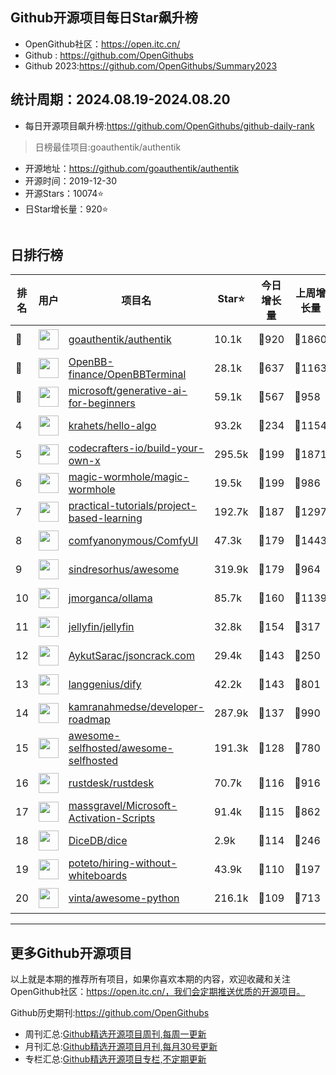 ## Github开源项目每日Star飙升榜

- OpenGithub社区：https://open.itc.cn/
- Github : https://github.com/OpenGithubs
- Github 2023:https://github.com/OpenGithubs/Summary2023

## 统计周期：2024.08.19-2024.08.20

- 每日开源项目飙升榜:https://github.com/OpenGithubs/github-daily-rank



> 日榜最佳项目:goauthentik/authentik  

- 开源地址：https://github.com/goauthentik/authentik
- 开源时间：2019-12-30
- 开源Stars：10074⭐
- 日Star增长量：920⭐

![]()


## 日排行榜

| 排名        |  用户     |  项目名          | Star⭐          | 今日增长量     | 上周增长量      |  开源时间   |
|------------|------------|---------------|---------------- |--------------|----------------|------------|
| 🥇 | <img src="https://avatars.githubusercontent.com/u/82976448?v=4" alt="" size="32" height="32" width="32" data-view-component="true" class="avatar circle"> | [goauthentik/authentik](https://github.com/goauthentik/authentik)| 10.1k  | 🔺920| 🔺1860 | 2019-12-30 |
| 🥈 | <img src="https://avatars.githubusercontent.com/u/80064875?v=4" alt="" size="32" height="32" width="32" data-view-component="true" class="avatar circle"> | [OpenBB-finance/OpenBBTerminal](https://github.com/OpenBB-finance/OpenBBTerminal)| 28.1k  | 🔺637| 🔺1163 | 2020-12-20 |
| 🥉 | <img src="https://avatars.githubusercontent.com/u/6154722?v=4" alt="" size="32" height="32" width="32" data-view-component="true" class="avatar circle"> | [microsoft/generative-ai-for-beginners](https://github.com/microsoft/generative-ai-for-beginners)| 59.1k  | 🔺567| 🔺958 | 2023-06-20 |
| 4 | <img src="https://avatars.githubusercontent.com/u/26993056?u=12c6a8ef18768abc773c64a56a56c0fd67241ed2&v=4" alt="" size="32" height="32" width="32" data-view-component="true" class="avatar circle"> | [krahets/hello-algo](https://github.com/krahets/hello-algo)| 93.2k  | 🔺234| 🔺1154 | 2022-11-04 |
| 5 | <img src="https://avatars.githubusercontent.com/u/58904235?v=4" alt="" size="32" height="32" width="32" data-view-component="true" class="avatar circle"> | [codecrafters-io/build-your-own-x](https://github.com/codecrafters-io/build-your-own-x)| 295.5k  | 🔺199| 🔺1871 | 2018-05-09 |
| 6 | <img src="https://avatars.githubusercontent.com/u/59107264?v=4" alt="" size="32" height="32" width="32" data-view-component="true" class="avatar circle"> | [magic-wormhole/magic-wormhole](https://github.com/magic-wormhole/magic-wormhole)| 19.5k  | 🔺199| 🔺986 | 2015-02-10 |
| 7 | <img src="https://avatars.githubusercontent.com/u/89421154?v=4" alt="" size="32" height="32" width="32" data-view-component="true" class="avatar circle"> | [practical-tutorials/project-based-learning](https://github.com/practical-tutorials/project-based-learning)| 192.7k  | 🔺187| 🔺1297 | 2017-04-12 |
| 8 | <img src="https://avatars.githubusercontent.com/u/121283862?u=00e0967075548ed41bd53ed0eacd34ac42d8cef0&v=4" alt="" size="32" height="32" width="32" data-view-component="true" class="avatar circle"> | [comfyanonymous/ComfyUI](https://github.com/comfyanonymous/ComfyUI)| 47.3k  | 🔺179| 🔺1443 | 2023-01-17 |
| 9 | <img src="https://avatars.githubusercontent.com/u/170270?u=34acd557a042ac478d273a4621570cadb6b0bd89&v=4" alt="" size="32" height="32" width="32" data-view-component="true" class="avatar circle"> | [sindresorhus/awesome](https://github.com/sindresorhus/awesome)| 319.9k  | 🔺179| 🔺964 | 2014-07-11 |
| 10 | <img src="https://avatars.githubusercontent.com/u/151674099?v=4" alt="" size="32" height="32" width="32" data-view-component="true" class="avatar circle"> | [jmorganca/ollama](https://github.com/jmorganca/ollama)| 85.7k  | 🔺160| 🔺1139 | 2023-06-27 |
| 11 | <img src="https://avatars.githubusercontent.com/u/45698031?v=4" alt="" size="32" height="32" width="32" data-view-component="true" class="avatar circle"> | [jellyfin/jellyfin](https://github.com/jellyfin/jellyfin)| 32.8k  | 🔺154| 🔺317 | 2018-12-09 |
| 12 | <img src="https://avatars.githubusercontent.com/u/47941171?u=60afc78ba35648680953318d999c0170531507fb&v=4" alt="" size="32" height="32" width="32" data-view-component="true" class="avatar circle"> | [AykutSarac/jsoncrack.com](https://github.com/AykutSarac/jsoncrack.com)| 29.4k  | 🔺143| 🔺250 | 2022-01-30 |
| 13 | <img src="https://avatars.githubusercontent.com/u/127165244?v=4" alt="" size="32" height="32" width="32" data-view-component="true" class="avatar circle"> | [langgenius/dify](https://github.com/langgenius/dify)| 42.2k  | 🔺143| 🔺801 | 2023-04-12 |
| 14 | <img src="https://avatars.githubusercontent.com/u/4921183?u=d6ed3573fc67b699e0c3bc2c7e1fb82c98c40dec&v=4" alt="" size="32" height="32" width="32" data-view-component="true" class="avatar circle"> | [kamranahmedse/developer-roadmap](https://github.com/kamranahmedse/developer-roadmap)| 287.9k  | 🔺137| 🔺990 | 2017-03-15 |
| 15 | <img src="https://avatars.githubusercontent.com/u/24270415?v=4" alt="" size="32" height="32" width="32" data-view-component="true" class="avatar circle"> | [awesome-selfhosted/awesome-selfhosted](https://github.com/awesome-selfhosted/awesome-selfhosted)| 191.3k  | 🔺128| 🔺780 | 2015-06-01 |
| 16 | <img src="https://avatars.githubusercontent.com/u/71636191?u=fcdfa5bbe724bd4ec02f6c3b2419ff25b7f5eb07&v=4" alt="" size="32" height="32" width="32" data-view-component="true" class="avatar circle"> | [rustdesk/rustdesk](https://github.com/rustdesk/rustdesk)| 70.7k  | 🔺116| 🔺916 | 2020-09-28 |
| 17 | <img src="https://avatars.githubusercontent.com/u/59795046?v=4" alt="" size="32" height="32" width="32" data-view-component="true" class="avatar circle"> | [massgravel/Microsoft-Activation-Scripts](https://github.com/massgravel/Microsoft-Activation-Scripts)| 91.4k  | 🔺115| 🔺862 | 2020-01-13 |
| 18 | <img src="https://avatars.githubusercontent.com/u/112580013?v=4" alt="" size="32" height="32" width="32" data-view-component="true" class="avatar circle"> | [DiceDB/dice](https://github.com/DiceDB/dice)| 2.9k  | 🔺114| 🔺246 | 2022-09-01 |
| 19 | <img src="https://avatars.githubusercontent.com/u/1390709?u=2bbc6819de88b779dfade2cb2b011d7bd7d83c82&v=4" alt="" size="32" height="32" width="32" data-view-component="true" class="avatar circle"> | [poteto/hiring-without-whiteboards](https://github.com/poteto/hiring-without-whiteboards)| 43.9k  | 🔺110| 🔺197 | 2017-03-15 |
| 20 | <img src="https://avatars.githubusercontent.com/u/652070?u=95b472a9a11b64ee0f74512ad918d762d42c213c&v=4" alt="" size="32" height="32" width="32" data-view-component="true" class="avatar circle"> | [vinta/awesome-python](https://github.com/vinta/awesome-python)| 216.1k  | 🔺109| 🔺713 | 2014-06-28 |

---
## 更多Github开源项目

以上就是本期的推荐所有项目，如果你喜欢本期的内容，欢迎收藏和关注OpenGithub社区：https://open.itc.cn/，我们会定期推送优质的开源项目。

Github历史期刊:https://github.com/OpenGithubs
- 周刊汇总:[Github精选开源项目周刊,每周一更新](https://github.com/OpenGithubs/weekly)
- 月刊汇总:[Github精选开源项目月刊,每月30号更新](https://github.com/OpenGithubs/monthly)
- 专栏汇总:[Github精选开源项目专栏,不定期更新](https://github.com/OpenGithubs/selectedColumn)
